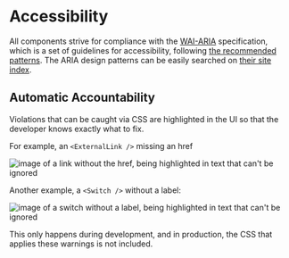 # Accessibility

All components strive for compliance with the [WAI-ARIA](https://www.w3.org/TR/wai-aria/) specification, which is a set of guidelines for accessibility, following [the recommended patterns](https://www.w3.org/WAI/ARIA/apg/patterns/).
The ARIA design patterns can be easily searched on [their site index](https://www.w3.org/WAI/ARIA/apg/example-index/).


## Automatic Accountability

Violations that can be caught via CSS are highlighted in the UI so that the developer knows exactly what to fix.

For example, an `<ExternalLink />` missing an href

![image of a link without the href, being highlighted in text that can't be ignored](/images/link-missing-href.png)
<!--
```gjs live no-shadow
import { ExternalLink } from 'ember-primitives';

<template>
  <ExternalLink>
    link to no where
  </ExternalLink>
</template>
```
-->


Another example, a `<Switch />` without a label:

![image of a switch without a label, being highlighted in text that can't be ignored](/images/checkbox-missing-label.png)

<!--
```gjs live no-shadow
import { Switch } from 'ember-primitives';

<template>
  <Switch style="display: inline-block" as |s|>
    <s.Control />
  </Switch>
</template>
```
-->

This only happens during development, and in production, the CSS that applies these warnings is not included.
